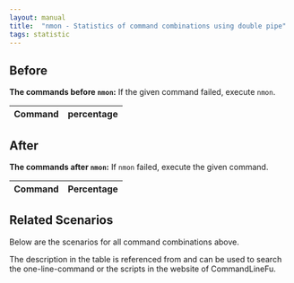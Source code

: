 ```yaml
---
layout: manual
title:  "nmon - Statistics of command combinations using double pipe"
tags: statistic
---
```


## Before

__The commands before `nmon`:__ If the given command failed, execute `nmon`.

| Command | percentage |
|--------|--------|



## After

__The commands after `nmon`:__ If `nmon` failed, execute the given command.

| Command | Percentage | 
|-------|--------|



## Related Scenarios

Below are the scenarios for all command combinations above.

The description in the table is referenced from and can be used to search the one-line-command or the scripts in the website of CommandLineFu.




